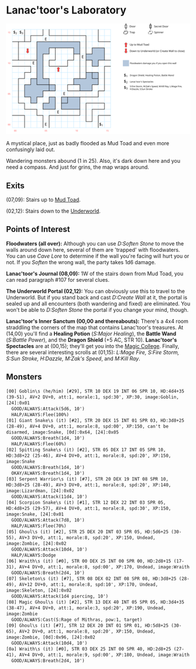# Lanac'toor's Laboratory

![map](lanactoor.svg)

A mystical place, just as badly flooded as Mud Toad and even more confusingly laid out.

Wandering monsters abound (1 in 25). Also, it's dark down here and you need a compass. And just for grins, the map wraps around.

## Exits

(07,09): Stairs up to [Mud Toad](mud-toad.md).

(02,12): Stairs down to the [Underworld](magan-underworld.md).

## Points of Interest

**Floodwaters (all over):** Although you can use *D:Soften Stone* to move the walls around down here, several of them are 'trapped' with floodwaters. You can use *Cave Lore* to determine if the wall you're facing will hurt you or not. If you *Soften* the wrong wall, the party takes 1d6 damage.

**Lanac'toor's Journal (08,09):** 1W of the stairs down from Mud Toad, you can read paragraph #107 for several clues.

**The Underworld Portal (02,12):** You can obviously use this to travel to the Underworld. But if you stand back and cast *D:Create Wall* at it, the portal is sealed up and all encounters (both wandering and fixed) are eliminated. You won't be able to *D:Soften Stone* the portal if you change your mind, though.

**Lanac'toor's Inner Sanctum (00,00 and thereabouts):** There's a 4x4 room straddling the corners of the map that contains Lanac'toor's treasures. At (14,00) you'll find a **Healing Potion** (*S:Major Healing*), the **Battle Wand** (*S:Battle Power*), and the **Dragon Shield** (+5 AC, STR 10). **Lanac'toor's Spectacles** are at (00,15); they'll get you into the [Magic College](magic-college.md). Finally, there are several interesting scrolls at (01,15): *L:Mage Fire, S:Fire Storm, S:Sun Stroke, H:Dazzle, M:Zak's Speed*, and *M:Kill Ray*.

## Monsters

    [00] Goblin\s (he/him) [#29], STR 10 DEX 19 INT 06 SPR 10, HD:4d4+35 (39-51), AV+2 DV+0, att:1, morale:1, spd:30', XP:30, image:Goblin, [24]:0x01
      GOOD/ALWAYS:Attack(5d6, 10')
      HALP/ALWAYS:Flee(100%)
    [01] Giant Snake\s (it) [#2], STR 20 DEX 15 INT 01 SPR 03, HD:3d8+25 (28-49), AV+4 DV+0, att:1, morale:8, spd:00', XP:150, can't be disarmed, image:Snake, [0d]:0x64, [24]:0x05
      GOOD/ALWAYS:Breath(1d4, 10')
      HALP/ALWAYS:Flee(60%)
    [02] Spitting Snake\s (it) [#2], STR 05 DEX 17 INT 05 SPR 10, HD:3d8+22 (25-46), AV+4 DV+0, att:1, morale:8, spd:20', XP:150, image:Snake
      GOOD/ALWAYS:Breath(1d4, 10')
      OKAY/ALWAYS:Breath(1d4, 10')
    [03] Serpent Warrior\s (it) [#7], STR 20 DEX 19 INT 08 SPR 10, HD:3d8+25 (28-49), AV+3 DV+0, att:1, morale:8, spd:20', XP:140, image:Lizardman, [24]:0x02
      GOOD/ALWAYS:Attack(11d4, 10')
    [04] Scorpion Snake\s (it) [#1], STR 12 DEX 22 INT 03 SPR 05, HD:4d8+25 (29-57), AV+4 DV+0, att:1, morale:8, spd:30', XP:150, image:Snake, [24]:0x01
      GOOD/ALWAYS:Attack(7d8, 10')
      HALP/ALWAYS:Flee(70%)
    [05] Ghoul\s (it) [#2], STR 25 DEX 20 INT 03 SPR 05, HD:5d6+25 (30-55), AV+3 DV+0, att:1, morale:8, spd:20', XP:150, Undead, image:Zombie, [24]:0x02
      GOOD/ALWAYS:Attack(10d4, 10')
      HALP/ALWAYS:Dodge
    [06] Wraith\s (it) [#0], STR 00 DEX 25 INT 00 SPR 00, HD:2d8+15 (17-31), AV+4 DV+0, att:1, morale:8, spd:00', XP:170, Undead, image:Wraith
      GOOD/ALWAYS:Breath(2d4, 10')
    [07] Skeleton\s (it) [#7], STR 08 DEX 02 INT 08 SPR 08, HD:3d8+25 (28-49), AV+12 DV+0, att:1, morale:8, spd:10', XP:170, Undead, image:Skeleton, [24]:0x02
      GOOD/ALWAYS:Attack(1d4 piercing, 10')
    [08] Magic Ghoul\s (it) [#2], STR 13 DEX 40 INT 05 SPR 05, HD:3d4+35 (38-47), AV+4 DV+0, att:1, morale:3, spd:20', XP:190, Undead, image:Zombie
      GOOD/ALWAYS:Cast(S:Rage of Mithras, pow:1, target)
    [09] Ghoul\s (it) [#7], STR 12 DEX 20 INT 01 SPR 01, HD:5d8+25 (30-65), AV+2 DV+0, att:1, morale:8, spd:20', XP:150, Undead, image:Zombie, [0d]:0x96, [24]:0x02
      GOOD/ALWAYS:Attack(10d4, 10')
    [0a] Wraith\s (it) [#0], STR 03 DEX 25 INT 00 SPR 40, HD:2d8+25 (27-41), AV+4 DV+0, att:1, morale:9, spd:00', XP:180, Undead, image:Wraith
      GOOD/ALWAYS:Breath(2d4, 10')
